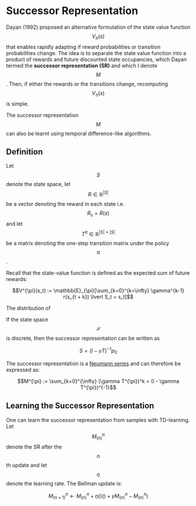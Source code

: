 # Successor Representation

Dayan (1992) proposed an alternative formulation of the state value function $$V_{\pi}(s)$$
that enables rapidly adapting if reward probabilities or transition probabilities change.
The idea is to separate the state value function into a product of rewards and future 
discounted state occupancies, which Dayan termed the __successor representation (SR)__  and 
which I denote $$M$$. Then, if either the rewards or the transitions change, recomputing 
$$V_{\pi}(s)$$ is simple.

The successor representation $$M$$ can also be learnt using temporal difference-like algorithms.

## Definition

Let $$S$$ denote the state space, let $$R \in \mathbb{R}^{|S|}$$ be a 
vector denoting the reward in each state i.e. $$R_s = R(s)$$ and let 
$$T^{\pi} \in \mathbb{R}^{|S| \times |S|}$$ be a matrix denoting the one-step transition matrix 
under the policy $$\pi$$. 

Recall that the state-value function is defined as the expected sum of future rewards:

$$V^{\pi}(s_t) := \mathbb{E}_{\pi}[\sum_{k=0}^{k=\infty} \gamma^{k-1} r(s_{t + k}) \lvert S_t = s_t]$$

The distribution of 

If the state space $$\mathcal{X}$$ is discrete, then the successor representation can be written
as 

$$ S = (I - \gamma T)^{-1} p_0$$

The successor representation is a [Neumann series](../series/geometric.md#neumann-series)
and can therefore be expressed as:

$$M^{\pi} := \sum_{k=0}^{\infty} (\gamma T^{\pi})^k = (I - \gamma T^{\pi})^{-1}$$

## Learning the Successor Representation

One can learn the successor representation from samples with TD-learning. Let $$M^{\pi}_{(n)}$$ 
denote the SR after the $$n$$th update and let $$\eta$$ denote the learning rate. The Bellman
update is:

$$M_{(n+1)}^{\pi} \leftarrow M_{(n)}^{\pi} + \eta (\mathbb{I}() + \gamma M_{(n)}^{\pi} - M_{(n)}^{\pi})$$ 

